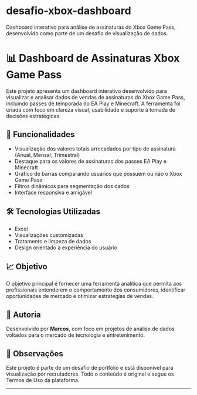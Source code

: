 # desafio-xbox-dashboard
Dashboard interativo para análise de assinaturas do Xbox Game Pass, desenvolvido como parte de um desafio de visualização de dados.
# 📊 Dashboard de Assinaturas Xbox Game Pass

Este projeto apresenta um dashboard interativo desenvolvido para visualizar e analisar dados de vendas de assinaturas do Xbox Game Pass, incluindo passes de temporada do EA Play e Minecraft. A ferramenta foi criada com foco em clareza visual, usabilidade e suporte à tomada de decisões estratégicas.

## 🚀 Funcionalidades

- Visualização dos valores totais arrecadados por tipo de assinatura (Anual, Mensal, Trimestral)
- Destaque para os valores de assinaturas dos passes EA Play e Minecraft
- Gráfico de barras comparando usuários que possuem ou não o Xbox Game Pass
- Filtros dinâmicos para segmentação dos dados
- Interface responsiva e amigável

## 🛠️ Tecnologias Utilizadas

- Excel 
- Visualizações customizadas
- Tratamento e limpeza de dados
- Design orientado à experiência do usuário

## 📈 Objetivo

O objetivo principal é fornecer uma ferramenta analítica que permita aos profissionais entenderem o comportamento dos consumidores, identificar oportunidades de mercado e otimizar estratégias de vendas.

## 👤 Autoria

Desenvolvido por **Marcos**, com foco em projetos de análise de dados voltados para o mercado de tecnologia e entretenimento.

## 📎 Observações

Este projeto é parte de um desafio de portfólio e está disponível para visualização por recrutadores. Todo o conteúdo é original e segue os Termos de Uso da plataforma.

---


